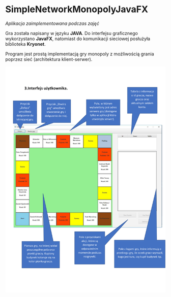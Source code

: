 # SimpleNetworkMonopolyJavaFX
_Aplikacja zaimplementowana podczas zajęć_

Gra została napisany w języku **JAVA**. Do interfejsu graficznego wykorzystano **JavaFX**, natomiast do komunikacji sieciowej posłużyła biblioteka **Kryonet**.

Program jest prostą implementacją gry monopoly z możliwością grania poprzez sieć (architektura klient-serwer).

![](monopoli-1.png)
